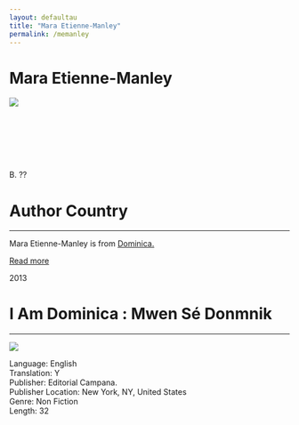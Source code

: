```yaml
---
layout: defaultau
title: "Mara Etienne-Manley"
permalink: /memanley
---
```

<!-- partial:index.partial.html -->
<div class="content">
    <h1>Mara Etienne-Manley</h1>
    <div class="quote">
        <div><img src="https://images.squarespace-cdn.com/content/v1/591365f6bebafbf194c5c471/1508954284062-A4PE5B92H0KXLIRZHZGO/Mara-Manley-Web.jpg?format=300w" class="logo"></div>
    </div>
    <div class="timeline">
        <div style="padding-bottom:100px;"></div>
        <div class="block">
            <div class="date right"><p class="right">B. ??</p></div>
            <div class="dot"></div>
            <div class="left first">
            <div class="author_country">
                <h1>Author Country</h1><hr>
            <div class="aclocation"><p>Mara Etienne-Manley is from <a href="http://localhost:4000/10">Dominica.</a></p></div>
                <div class="acreadmore"><a href="#" target="_blank">Read more</a></div>
            </div>
            </div>
        </div>
        <div class="block">
            <div class="date left"><p class="left">2013</p></div>
            <div class="dot"></div>
            <div class="right">
                <h1>I Am Dominica : Mwen Sé Donmnik</h1><hr>
                <p><img src="https://images.squarespace-cdn.com/content/v1/591365f6bebafbf194c5c471/1505684776188-BC23VZ0VFAYVURK36FJ7/I_Am_Dominica_Cover-web.jpg?format=300w"></p>
                <p>
                Language: English<br>
                Translation: Y<br>
                Publisher: Editorial Campana.<br>
                Publisher Location: New York, NY, United States<br>
                Genre: Non Fiction<br>
                Length: 32<br>
                </p>
            </div>
        </div>


</div>
<!-- partial -->
  <script src='https://cdnjs.cloudflare.com/ajax/libs/jquery/3.1.1/jquery.min.js'></script><script  src="assets/js/authorscript.js"></script>
